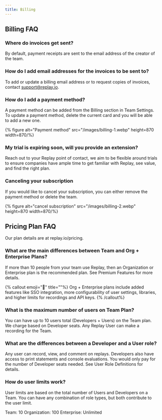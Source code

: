 ```yaml
---
title: Billing
---
```


## Billing FAQ

### Where do invoices get sent? 
By default, payment receipts are sent to the email address of the creator of the team. 

### How do I add email addresses for the invoices to be sent to?

To add or update a billing email address or to request copies of invoices, contact support@replay.io.

### How do I add a payment method?

A payment method can be added from the Billing section in Team Settings. To update a payment method, delete the current card and you will be able to add a new one.

{% figure alt="Payment method" src="/images/billing-1.webp" height=870 width=870/%}

### My trial is expiring soon, will you provide an extension?

Reach out to your Replay point of contact, we aim to be flexible around trials to ensure companies have ample time to get familiar with Replay, see value, and find the right plan.

### Canceling your subscription

If you would like to cancel your subscription, you can either remove the payment method or delete the team.

{% figure alt="cancel subscription" src="/images/billing-2.webp" height=870 width=870/%}

## Pricing Plan FAQ

Our plan details are at replay.io/pricing.

### What are the main differences between Team and Org + Enterprise Plans?

If more than 10 people from your team use Replay, then an Organization or Enterprise plan is the recommended plan. See Premium Features for more details.

{% callout emoji="🏉" title=""%}
Org + Enterprise plans include added features like SSO integration, more configurability of user settings, libraries, and higher limits for recordings and API keys.
{% /callout%}

### What is the maximum number of users on Team Plan?

You can have up to 10 users total (Developers + Users) on the Team plan. We charge based on Developer seats. Any Replay User can make a recording for the Team.

### What are the differences between a Developer and a User role?

Any user can record, view, and comment on replays. Developers also have access to print statements and console evaluations. You would only pay for the number of Developer seats needed. See User Role Definitions for details.

### How do user limits work?

User limits are based on the total number of Users and Developers on a Team. You can have any combination of role types, but both contribute to the user limit.

Team: 10
Organization: 100
Enterprise: Unlimited

